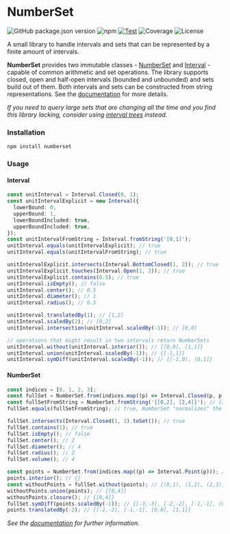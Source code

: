 # NumberSet

![GitHub package.json version](https://img.shields.io/github/package-json/v/NickGaertner/NumberSet)
![npm](https://img.shields.io/npm/v/numberset)
[![Test](https://img.shields.io/github/actions/workflow/status/NickGaertner/NumberSet/test.yml?label=test)](https://github.com/NickGaertner/NumberSet/actions/workflows/test.yml)
![Coverage](https://img.shields.io/codeclimate/coverage/NickGaertner/NumberSet)
![License](https://img.shields.io/github/license/NickGaertner/NumberSet?color=success)

A small library to handle intervals and sets that can be represented by a finite amount of intervals.

**NumberSet** provides two immutable classes -
[NumberSet](https://nickgaertner.github.io/NumberSet/classes/NumberSet.html) and
[Interval](https://nickgaertner.github.io/NumberSet/classes/Interval.html) -
capable of common arithmetic and set operations.
The library supports closed, open and half-open intervals (bounded and unbounded) and sets build out of them. Both intervals and sets can be constructed from string representations.
See the
[documentation](https://nickgaertner.github.io/NumberSet/)
for more details.

_If you need to query large sets that are changing all the time and you find this library lacking, consider using [interval trees](https://www.npmjs.com/search?q=interval%20tree&ranking=optimal) instead._

### Installation

```console
npm install numberset
```

### Usage

#### Interval

```ts
const unitInterval = Interval.Closed(0, 1);
const unitIntervalExplicit = new Interval({
  lowerBound: 0,
  upperBound: 1,
  lowerBoundIncluded: true,
  upperBoundIncluded: true,
});
const unitIntervalFromString = Interval.fromString('[0,1]');
unitInterval.equals(unitIntervalExplicit); // true
unitInterval.equals(unitIntervalFromString); // true

unitIntervalExplicit.intersects(Interval.BottomClosed(1, 2)); // true
unitIntervalExplicit.touches(Interval.Open(1, 2)); // true
unitIntervalExplicit.contains(0.5); // true
unitInterval.isEmpty(); // false
unitInterval.center(); // 0.5
unitInterval.diameter(); // 1
unitInterval.radius(); // 0.5

unitInterval.translatedBy(1); // [1,2]
unitInterval.scaledBy(2); // [0,2]
unitInterval.intersection(unitInterval.scaledBy(-1)); // [0,0]

// operations that might result in two intervals return NumberSets
unitInterval.without(unitInterval.interior()); // {[0,0], [1,1]}
unitInterval.union(unitInterval.scaledBy(-1)); // {[-1,1]}
unitInterval.symDiff(unitInterval.scaledBy(-1)); // {[-1,0), (0,1]}
```

#### NumberSet

```ts
const indices = [0, 1, 2, 3];
const fullSet = NumberSet.from(indices.map((p) => Interval.Closed(p, p + 1))); // {[0,4]}
const fullSetFromString = NumberSet.fromString('{[0,2], [2,4]}'); // {[0,4]}
fullSet.equals(fullSetFromString); // true, NumberSet "normalizes" the provided Intervals

fullSet.intersects(Interval.Closed(1, 2).toSet()); // true
fullSet.contains(1); // true
fullSet.isEmpty(); // false
fullSet.center(); // 2
fullSet.diameter(); // 4
fullSet.radius(); // 2
fullSet.volume(); // 4

const points = NumberSet.from(indices.map((p) => Interval.Point(p))); // {[0,0], [1,1], [2,2], [3,3]}
points.interior(); // {}
const withoutPoints = fullSet.without(points); // {(0,1), (1,2), (2,3), (3,4]}
withoutPoints.union(points); // {[0,4]}
withoutPoints.closure(); // {[0,4]}
fullSet.symDiff(points.scaledBy(-1)); // {[-3,-3], [-2,-2], [-1,-1], (0,4]}
points.translatedBy(-2); // {[-2,-2], [-1,-1], [0,0], [1,1]}
```

_See the
[documentation](https://nickgaertner.github.io/NumberSet/)
for further information._
